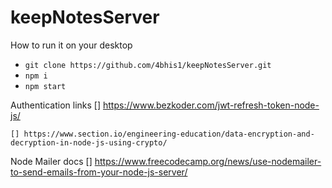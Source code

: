# keepNotesServer

How to run it on your desktop

- `git clone https://github.com/4bhis1/keepNotesServer.git`
- `npm i`
- `npm start`

Authentication links
[] https://www.bezkoder.com/jwt-refresh-token-node-js/

    [] https://www.section.io/engineering-education/data-encryption-and-decryption-in-node-js-using-crypto/

Node Mailer docs
[] https://www.freecodecamp.org/news/use-nodemailer-to-send-emails-from-your-node-js-server/
